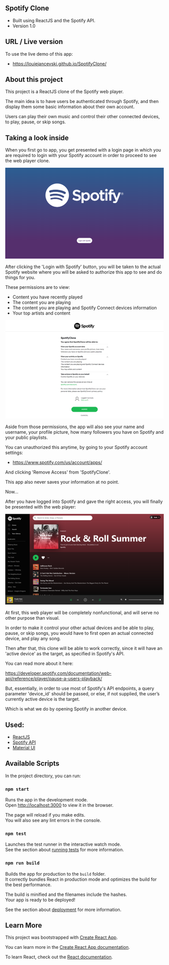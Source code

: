 ## Spotify Clone
- Built using ReactJS and the Spotify API.
- Version 1.0

## URL / Live version
To use the live demo of this app:
-  https://louiejancevski.github.io/SpotifyClone/

## About this project
This project is a ReactJS clone of the Spotify web player.

The main idea is to have users be authenticated through Spotify, and then display them some basic information about their own account.

Users can play their own music and control their other connected devices, to play, pause, or skip songs. 

## Taking a look inside

When you first go to app, you get presented with a login page in which you are required to login with your Spotify account in order to proceed to see the web player clone. 

![Login Page](https://github.com/louiejancevski/SpotifyClone/blob/master/src/Images/spotify-login.png)

After clicking the 'Login with Spotify' button, you will be taken to the actual Spotify website where you will be asked to authorize this app to see and do things for you. 

These permissions are to view:
- Content you have recently played
- The content you are playing
- The content you are playing and Spotify Connect devices information
- Your top artists and content

![Spotify Auth](https://github.com/louiejancevski/SpotifyClone/blob/master/src/Images/spotify-auth.png)

Aside from those permissions, the app will also see your name and username, your profile picture, how many followers you have on Spotify and your public playlists.

You can unauthorized this anytime, by going to your Spotify account settings:

- https://www.spotify.com/us/account/apps/

And clicking 'Remove Access' from 'SpotifyClone'.

This app also never saves your information at no point.

Now...

After you have logged into Spotify and gave the right access, you will finally be presented with the web player:

![Web Player](https://github.com/louiejancevski/SpotifyClone/blob/master/src/Images/player-demo.png)

At first, this web player will be completely nonfunctional, and will serve no other purpose than visual.

In order to make it control your other actual devices and be able to play, pause, or skip songs, you would have to first open an actual connected device, and play any song.

Then after that, this clone will be able to work correctly, since it will have an 'active device' as the target, as specified in Spotify's API.

You can read more about it here: 

https://developer.spotify.com/documentation/web-api/reference/player/pause-a-users-playback/

But, essentially, in order to use most of Spotify's API endpoints, a query parameter 'device_id' should be passed, or else, if not supplied, the user’s currently active device is the target.

Which is what we do by opening Spotify in another device. 

## Used:
- [ReactJS](https://reactjs.org/docs/create-a-new-react-app.html)
- [Spotify API](https://developer.spotify.com/documentation/web-api/)
- [Material UI](https://material-ui.com/)

## Available Scripts

In the project directory, you can run:

### `npm start`

Runs the app in the development mode.<br />
Open [http://localhost:3000](http://localhost:3000) to view it in the browser.

The page will reload if you make edits.<br />
You will also see any lint errors in the console.

### `npm test`

Launches the test runner in the interactive watch mode.<br />
See the section about [running tests](https://facebook.github.io/create-react-app/docs/running-tests) for more information.

### `npm run build`

Builds the app for production to the `build` folder.<br />
It correctly bundles React in production mode and optimizes the build for the best performance.

The build is minified and the filenames include the hashes.<br />
Your app is ready to be deployed!

See the section about [deployment](https://facebook.github.io/create-react-app/docs/deployment) for more information.

## Learn More

This project was bootstrapped with [Create React App](https://github.com/facebook/create-react-app).

You can learn more in the [Create React App documentation](https://facebook.github.io/create-react-app/docs/getting-started).

To learn React, check out the [React documentation](https://reactjs.org/).

